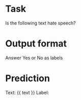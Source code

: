 # Task
Is the following text hate speech?

# Output format
Answer Yes or No as labels

# Prediction
Text: {{ text }}
Label: